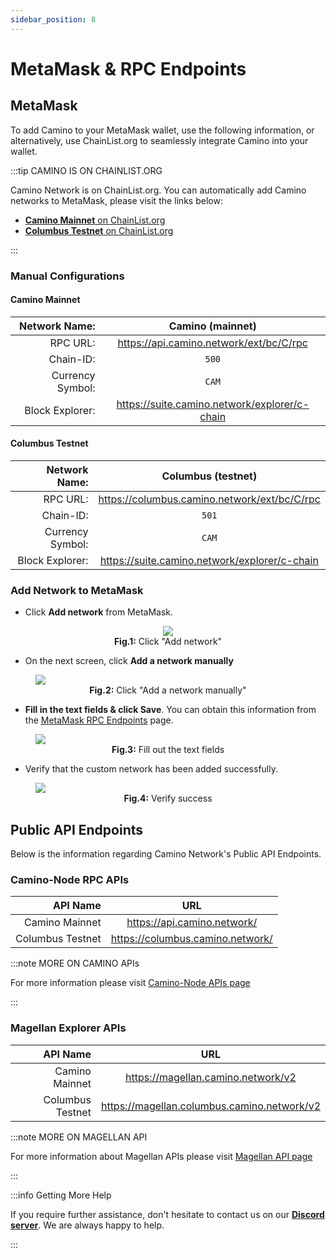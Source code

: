 ```yaml
---
sidebar_position: 8
---
```


# MetaMask & RPC Endpoints

## MetaMask

To add Camino to your MetaMask wallet, use the following information, or alternatively, use ChainList.org to seamlessly integrate Camino into your wallet.

:::tip CAMINO IS ON CHAINLIST.ORG

Camino Network is on ChainList.org. You can automatically add Camino networks to MetaMask, please visit the links below:

- [**Camino Mainnet** on ChainList.org](https://chainlist.org/?search=camino&testnets=false)
- [**Columbus Testnet** on ChainList.org](https://chainlist.org/?search=columbus&testnets=true)

:::

### Manual Configurations

#### Camino Mainnet

|    Network Name: |               Camino (mainnet)                |
| ---------------: | :-------------------------------------------: |
|         RPC URL: |    https://api.camino.network/ext/bc/C/rpc    |
|        Chain-ID: |                     `500`                     |
| Currency Symbol: |                     `CAM`                     |
|  Block Explorer: | https://suite.camino.network/explorer/c-chain |

#### Columbus Testnet

|    Network Name: |              Columbus (testnet)               |
| ---------------: | :-------------------------------------------: |
|         RPC URL: | https://columbus.camino.network/ext/bc/C/rpc  |
|        Chain-ID: |                     `501`                     |
| Currency Symbol: |                     `CAM`                     |
|  Block Explorer: | https://suite.camino.network/explorer/c-chain |

### Add Network to MetaMask

- Click **Add network** from MetaMask.

<figure>
<center>
<img class="zoom" src="/img/query-kyc-state-c-chain/00-add-network-to-metamask.png"/>
</center>
<figcaption align="center"><b>Fig.1:</b> Click "Add network"</figcaption>
</figure>

- On the next screen, click **Add a network manually**

<figure>
<img class="zoom" src="/img/query-kyc-state-c-chain/1-add-custom-network-to-mm.png"/>
<figcaption align="center"><b>Fig.2:</b> Click "Add a network manually"</figcaption>
</figure>

- **Fill in the text fields & click Save**. You can obtain this information from the [MetaMask RPC Endpoints](/guides/metamask-rpc-endpoints.md) page.

<figure>
<img class="zoom" src="/img/query-kyc-state-c-chain/2-enter-details-into-the-network.png"/>
<figcaption align="center"><b>Fig.3:</b> Fill out the text fields</figcaption>
</figure>

- Verify that the custom network has been added successfully.

<figure>
<img class="zoom" src="/img/query-kyc-state-c-chain/3-add-custom-network-success.png"/>
<figcaption align="center"><b>Fig.4:</b> Verify success</figcaption>
</figure>

## Public API Endpoints

Below is the information regarding Camino Network's Public API Endpoints.

### Camino-Node RPC APIs

|         API Name |               URL                |
| ---------------: | :------------------------------: |
|   Camino Mainnet |   https://api.camino.network/    |
| Columbus Testnet | https://columbus.camino.network/ |

:::note MORE ON CAMINO APIs

For more information please visit [Camino-Node APIs page](/developer/apis/camino-node-apis/)

:::

### Magellan Explorer APIs

|         API Name |                     URL                     |
| ---------------: | :-----------------------------------------: |
|   Camino Mainnet |     https://magellan.camino.network/v2      |
| Columbus Testnet | https://magellan.columbus.camino.network/v2 |

:::note MORE ON MAGELLAN API

For more information about Magellan APIs please visit [Magellan API page](/developer/apis/magellan)

:::

:::info Getting More Help

If you require further assistance, don't hesitate to contact us on our [**Discord server**](https://discord.gg/camino).
We are always happy to help.

:::
